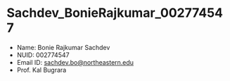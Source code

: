 # Sachdev_BonieRajkumar_002774547

- Name: Bonie Rajkumar Sachdev
- NUID: 002774547
- Email ID: sachdev.bo@northeastern.edu
- Prof. Kal Bugrara
